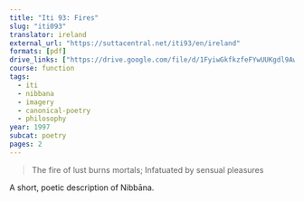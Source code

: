 ```yaml
---
title: "Iti 93: Fires"
slug: "iti093"
translator: ireland
external_url: "https://suttacentral.net/iti93/en/ireland"
formats: [pdf]
drive_links: ["https://drive.google.com/file/d/1FyiwGkfkzfeFYwUUKgdl9AwvFyVXFzuC/view?usp=drivesdk"]
course: function
tags:
  - iti
  - nibbana
  - imagery
  - canonical-poetry
  - philosophy
year: 1997
subcat: poetry
pages: 2
---
```


> The fire of lust burns mortals;
Infatuated by sensual pleasures

A short, poetic description of Nibbāna.
